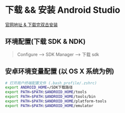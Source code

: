 # 下载 && 安装 Android Studio

[官网地址 & 下载完双击安装](https://developer.android.google.cn/studio/)

## 环境配置(下载 SDK & NDK)

> Configure --> SDK Manager --> 下载 sdk

## 安卓环境变量配置 (以 OS X 系统为例)

```bash
# 打开用户终端配置文件 (.bash_profile/.zshrc)
export ANDROID_HOME=/SDK下载路径
export PATH=$PATH:$ANDROID_HOME/tools
export PATH=$PATH:$ANDROID_HOME/tools/bin
export PATH=$PATH:$ANDROID_HOME/platform-tools
export PATH=$PATH:$ANDROID_HOME/emulator
```
